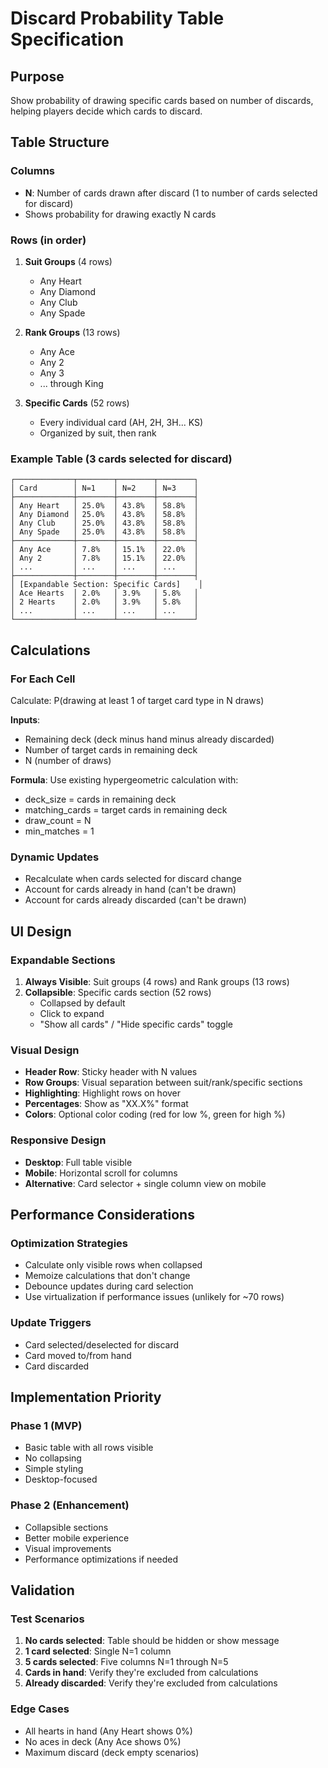 # Discard Probability Table Specification

## Purpose
Show probability of drawing specific cards based on number of discards, helping players decide which cards to discard.

## Table Structure

### Columns
- **N**: Number of cards drawn after discard (1 to number of cards selected for discard)
- Shows probability for drawing exactly N cards

### Rows (in order)
1. **Suit Groups** (4 rows)
   - Any Heart
   - Any Diamond
   - Any Club
   - Any Spade

2. **Rank Groups** (13 rows)
   - Any Ace
   - Any 2
   - Any 3
   - ... through King

3. **Specific Cards** (52 rows)
   - Every individual card (AH, 2H, 3H... KS)
   - Organized by suit, then rank

### Example Table (3 cards selected for discard)
```
┌─────────────┬────────┬────────┬────────┐
│ Card        │ N=1    │ N=2    │ N=3    │
├─────────────┼────────┼────────┼────────┤
│ Any Heart   │ 25.0%  │ 43.8%  │ 58.8%  │
│ Any Diamond │ 25.0%  │ 43.8%  │ 58.8%  │
│ Any Club    │ 25.0%  │ 43.8%  │ 58.8%  │
│ Any Spade   │ 25.0%  │ 43.8%  │ 58.8%  │
├─────────────┼────────┼────────┼────────┤
│ Any Ace     │ 7.8%   │ 15.1%  │ 22.0%  │
│ Any 2       │ 7.8%   │ 15.1%  │ 22.0%  │
│ ...         │ ...    │ ...    │ ...    │
├─────────────┼────────┼────────┼────────┤
│ [Expandable Section: Specific Cards]    │
│ Ace Hearts  │ 2.0%   │ 3.9%   │ 5.8%   │
│ 2 Hearts    │ 2.0%   │ 3.9%   │ 5.8%   │
│ ...         │ ...    │ ...    │ ...    │
└─────────────┴────────┴────────┴────────┘
```

## Calculations

### For Each Cell
Calculate: P(drawing at least 1 of target card type in N draws)

**Inputs**:
- Remaining deck (deck minus hand minus already discarded)
- Number of target cards in remaining deck
- N (number of draws)

**Formula**:
Use existing hypergeometric calculation with:
- deck_size = cards in remaining deck
- matching_cards = target cards in remaining deck
- draw_count = N
- min_matches = 1

### Dynamic Updates
- Recalculate when cards selected for discard change
- Account for cards already in hand (can't be drawn)
- Account for cards already discarded (can't be drawn)

## UI Design

### Expandable Sections
1. **Always Visible**: Suit groups (4 rows) and Rank groups (13 rows)
2. **Collapsible**: Specific cards section (52 rows)
   - Collapsed by default
   - Click to expand
   - "Show all cards" / "Hide specific cards" toggle

### Visual Design
- **Header Row**: Sticky header with N values
- **Row Groups**: Visual separation between suit/rank/specific sections
- **Highlighting**: Highlight rows on hover
- **Percentages**: Show as "XX.X%" format
- **Colors**: Optional color coding (red for low %, green for high %)

### Responsive Design
- **Desktop**: Full table visible
- **Mobile**: Horizontal scroll for columns
- **Alternative**: Card selector + single column view on mobile

## Performance Considerations

### Optimization Strategies
- Calculate only visible rows when collapsed
- Memoize calculations that don't change
- Debounce updates during card selection
- Use virtualization if performance issues (unlikely for ~70 rows)

### Update Triggers
- Card selected/deselected for discard
- Card moved to/from hand
- Card discarded

## Implementation Priority

### Phase 1 (MVP)
- Basic table with all rows visible
- No collapsing
- Simple styling
- Desktop-focused

### Phase 2 (Enhancement)
- Collapsible sections
- Better mobile experience
- Visual improvements
- Performance optimizations if needed

## Validation

### Test Scenarios
1. **No cards selected**: Table should be hidden or show message
2. **1 card selected**: Single N=1 column
3. **5 cards selected**: Five columns N=1 through N=5
4. **Cards in hand**: Verify they're excluded from calculations
5. **Already discarded**: Verify they're excluded from calculations

### Edge Cases
- All hearts in hand (Any Heart shows 0%)
- No aces in deck (Any Ace shows 0%)
- Maximum discard (deck empty scenarios)